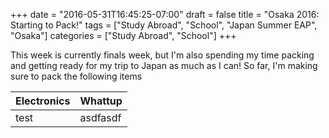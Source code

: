 +++
date = "2016-05-31T16:45:25-07:00"
draft = false
title = "Osaka 2016: Starting to Pack!"
tags = ["Study Abroad", "School", "Japan Summer EAP", "Osaka"]
categories = ["Study Abroad", "School"]
+++

This week is currently finals week, but I'm also spending my time packing and getting ready for my trip to Japan as much as I can! So far, I'm making sure to pack the following items

| Electronics | Whattup   |
| ----------- | --------- |
| test        | asdfasdf  |